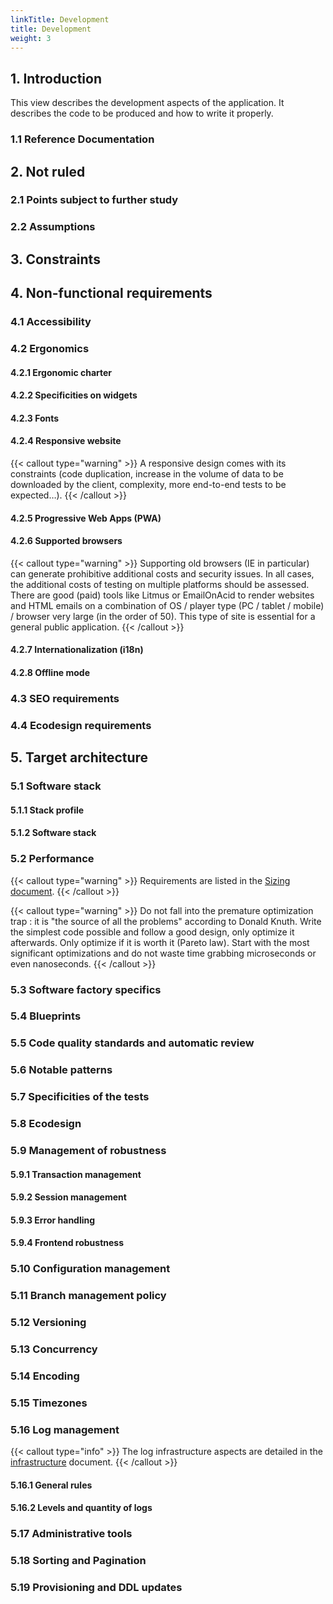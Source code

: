 ```yaml
---
linkTitle: Development
title: Development
weight: 3
---
```


## 1. Introduction

This view describes the development aspects of the application. It describes the code to be produced and how to write it properly.

### 1.1 Reference Documentation

## 2. Not ruled

### 2.1 Points subject to further study

### 2.2 Assumptions

## 3. Constraints

## 4. Non-functional requirements

### 4.1 Accessibility

### 4.2 Ergonomics

#### 4.2.1 Ergonomic charter

#### 4.2.2 Specificities on widgets

#### 4.2.3 Fonts

#### 4.2.4 Responsive website

{{< callout type="warning" >}}
A responsive design comes with its constraints (code duplication, increase in the volume of data to be downloaded by the client, complexity, more end-to-end
tests to be expected…).
{{< /callout >}}

#### 4.2.5 Progressive Web Apps (PWA)

#### 4.2.6 Supported browsers

{{< callout type="warning" >}}
Supporting old browsers (IE in particular) can generate prohibitive additional costs and security issues. In all cases, the additional costs of testing on
multiple platforms should be assessed. There are good (paid) tools like Litmus or EmailOnAcid to render websites and HTML emails on a combination of OS / player
type (PC / tablet / mobile) / browser very large (in the order of 50). This type of site is essential for a general public application.
{{< /callout >}}

#### 4.2.7 Internationalization (i18n)

#### 4.2.8 Offline mode

### 4.3 SEO requirements

### 4.4 Ecodesign requirements

## 5. Target architecture

### 5.1 Software stack

#### 5.1.1 Stack profile

#### 5.1.2 Software stack

### 5.2 Performance

{{< callout type="warning" >}}
Requirements are listed in the [Sizing document](../sizing).
{{< /callout >}}

{{< callout type="warning" >}}
Do not fall into the premature optimization trap : it is "the source of all the problems" according to Donald Knuth. Write the simplest code possible and follow
a good design, only optimize it afterwards. Only optimize if it is worth it (Pareto law). Start with the most significant optimizations and do not waste time
grabbing microseconds or even nanoseconds.
{{< /callout >}}

### 5.3 Software factory specifics

### 5.4 Blueprints

### 5.5 Code quality standards and automatic review

### 5.6 Notable patterns

### 5.7 Specificities of the tests

### 5.8 Ecodesign

### 5.9 Management of robustness

#### 5.9.1 Transaction management

#### 5.9.2 Session management

#### 5.9.3 Error handling

#### 5.9.4 Frontend robustness

### 5.10 Configuration management

### 5.11 Branch management policy

### 5.12 Versioning

### 5.13 Concurrency

### 5.14 Encoding

### 5.15 Timezones

### 5.16 Log management

{{< callout type="info" >}}
The log infrastructure aspects are detailed in the [infrastructure](../infrastructure) document.
{{< /callout >}}

#### 5.16.1 General rules

#### 5.16.2 Levels and quantity of logs

### 5.17 Administrative tools

### 5.18 Sorting and Pagination

### 5.19 Provisioning and DDL updates



